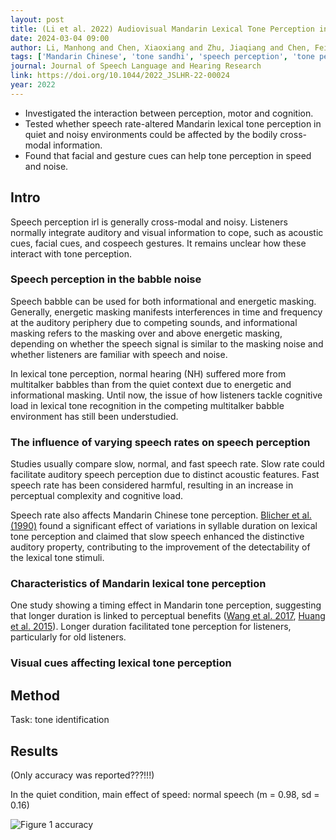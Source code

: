 ```yaml
---
layout: post
title: (Li et al. 2022) Audiovisual Mandarin Lexical Tone Perception in Quiet and Noisy Contexts - The Influence of Visual Cues and Speech Rate
date: 2024-03-04 09:00
author: Li, Manhong and Chen, Xiaoxiang and Zhu, Jiaqiang and Chen, Fei
tags: ['Mandarin Chinese', 'tone sandhi', 'speech perception', 'tone perception', 'speech rate', 'visual cues', 'gestures']
journal: Journal of Speech Language and Hearing Research
link: https://doi.org/10.1044/2022_JSLHR-22-00024
year: 2022
---
```


- Investigated the interaction between perception, motor and cognition.
- Tested whether speech rate-altered Mandarin lexical tone perception in quiet and noisy environments could be affected by the bodily cross-modal information. 
- Found that facial and gesture cues can help tone perception in speed and noise.

## Intro

Speech perception irl is generally cross-modal and noisy. Listeners normally integrate auditory and visual information to cope, such as acoustic cues, facial cues, and cospeech gestures. It remains unclear how these interact with tone perception. 

### Speech perception in the babble noise

Speech babble can be used for both informational and energetic masking. Generally, energetic masking manifests interferences in time and frequency at the auditory periphery due to competing sounds, and informational masking refers to the masking over and above energetic masking, depending on whether the speech signal is similar to the masking noise and whether listeners are familiar with speech and noise. 

In lexical tone perception, normal hearing (NH) suffered more from multitalker babbles than from the quiet context due to energetic and informational masking. Until now, the issue of how listeners tackle cognitive load in lexical tone recognition in the competing multitalker babble environment has still been understudied. 

### The influence of varying speech rates on speech perception

Studies usually compare slow, normal, and fast speech rate. Slow rate could facilitate auditory speech perception due to distinct acoustic features. Fast speech rate has been considered harmful, resulting in an increase in perceptual complexity and cognitive load. 

Speech rate also affects Mandarin Chinese tone perception. [Blicher et al. (1990)](https://doi.org/10.1016/S0095-4470(19)30357-2) found a significant effect of variations in syllable duration on lexical tone perception and claimed that slow speech enhanced the distinctive auditory property, contributing to the improvement of the detectability of the lexical tone stimuli. 

### Characteristics of Mandarin lexical tone perception

One study showing a timing effect in Mandarin tone perception, suggesting that longer duration is linked to perceptual benefits ([Wang et al. 2017](https://doi.org/10.1044/2017_JSLHR-H-17-0061), [Huang et al. 2015](https://doi.org/10.1121/1.4923268)). Longer duration facilitated tone perception for listeners, particularly for old listeners.  

### Visual cues affecting lexical tone perception

## Method

Task: tone identification

## Results

(Only accuracy was reported???!!!)

In the quiet condition, main effect of speed: normal speech (m = 0.98, sd = 0.16)

![Figure 1 accuracy](/reading-notes/img/articles-phd/li-2022-1.png)
